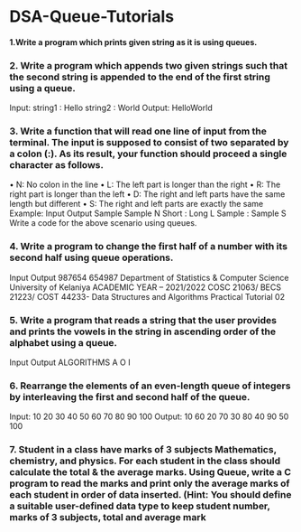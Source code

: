 # DSA-Queue-Tutorials
#### 1.Write a program which prints given string as it is using queues.
### 2. Write a program which appends two given strings such that the second string is appended to the end of the first string using a queue.
Input:
string1 : Hello
string2 : World
Output: HelloWorld
### 3. Write a function that will read one line of input from the terminal. The input is supposed to consist of two separated by a colon (:). As its result, your function should proceed a single character as follows. 
• N: No colon in the line
• L: The left part is longer than the right
• R: The right part is longer than the left
• D: The right and left parts have the same length but different
• S: The right and left parts are exactly the same
Example: 
 Input Output 
Sample Sample N 
Short : Long L 
Sample : Sample S 
Write a code for the above scenario using queues.
### 4. Write a program to change the first half of a number with its second half using queue operations.
Input Output
987654 654987
Department of Statistics & Computer Science
University of Kelaniya ACADEMIC YEAR – 2021/2022
COSC 21063/ BECS 21223/ COST 44233-
Data Structures and Algorithms
Practical Tutorial 02
### 5. Write a program that reads a string that the user provides and prints the vowels in the string in ascending order of the alphabet using a queue. 
Input Output
ALGORITHMS A O I
### 6. Rearrange the elements of an even-length queue of integers by interleaving the first and second half of the queue.
Input: 10 20 30 40 50 60 70 80 90 100
Output: 10 60 20 70 30 80 40 90 50 100
### 7. Student in a class have marks of 3 subjects Mathematics, chemistry, and physics. For each student in the class should calculate the total & the average marks. Using Queue, write a C program to read the marks and print only the average marks of each student in order of data inserted. (Hint: You should define a suitable user-defined data type to keep student number, marks of 3 subjects, total and average mark
